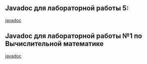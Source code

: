 ## Javadoc для лабораторной работы 5:
[javadoc](https://arsus1.github.io/docs/)

## Javadoc для лабораторной работы №1 по Вычислительной математике
[javadoc](https://arsus1.github.io/calc/lab1/docs)
